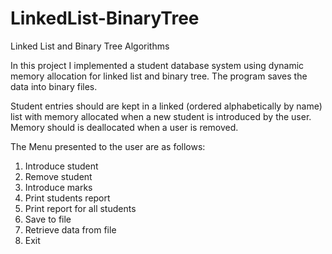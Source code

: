 # LinkedList-BinaryTree
Linked List and Binary Tree Algorithms


In this project I implemented a student database system using dynamic memory allocation for linked list and binary tree. The program saves the data into binary files. 

Student entries should are kept in a linked (ordered alphabetically by name) list with memory allocated when a new student is introduced by the user. Memory should is deallocated when a user is removed.

The Menu presented to the user are as follows:
1) Introduce student
2) Remove student
3) Introduce marks
4) Print students report
5) Print report for all students
6) Save to file
7) Retrieve data from file
8) Exit

